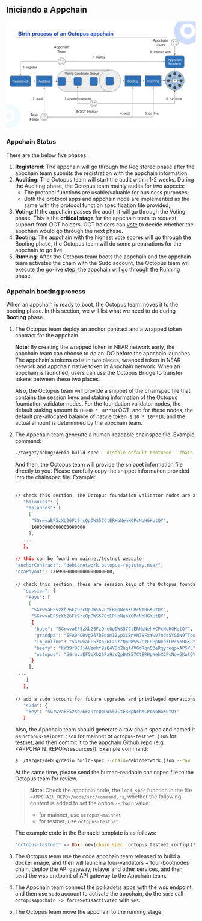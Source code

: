 ## Iniciando a Appchain

![Appchain_Pipeline](../images/guides/appchain_pipeline.png)

### Appchain Status

There are the below five phases:

1. **Registered**: The appchain will go through the Registered phase after the appchain team submits the registration with the appchain information.
2. **Auditing**: The Octopus team will start the audit within 1-2 weeks. During the Auditing phase, the Octopus team mainly audits for two aspects:
    * The protocol functions are usable/valuable for business purposes;
    * Both the protocol apps and appchain node are implemented as the same with the protocol function specification file provided;
3. **Voting**: If the appchain passes the audit, it will go through the Voting phase. This is the **critical stage** for the appchain team to request support from OCT holders. OCT holders can [vote](./voting-appchain.md) to decide whether the appchain would go through the next phase.
4. **Booting**: The appchain with the highest vote scores will go through the Booting phase, the Octopus team will do some preparations for the appchain to go live.
5. **Running**: After the Octopus team boots the appchain and the appchain team activates the chain with the Sudo account,  the Octopus team will execute the go-live step, the appchain will go through the Running phase.

### Appchain booting process

When an appchain is ready to boot, the Octopus team moves it to the booting phase. In this section, we will list what we need to do during **Booting** phase.

1. The Octopus team deploy an anchor contract and a wrapped token contract for the appchain.

    **Note**: By creating the wrapped token in NEAR network early, the appchain team can choose to do an IDO before the appchain launches. The appchain's tokens exist in two places, wrapped token in NEAR network and appchain native token in Appchain network. When an appchain is launched, users can use the Octopus Bridge to transfer tokens between these two places.

    Also, the Octopus team will provide a snippet of the chainspec file that contains the session keys and staking information of the Octopus foundation validator nodes. For the foundation validator nodes, the default staking amount is `10000 * 10**18` OCT, and for these nodes, the default pre-allocated balance of natvie token is `10 * 10**18`, and the actual amount is determined by the appchain team.

2. The Appchain team generate a human-readable chainspec file. Example command:

   ```bash
   ./target/debug/debio build-spec --disable-default-bootnode --chain dev > debionetwork.json
   ```

   And then, the Octopus team will provide the snippet information file directly to you. Please carefully copy the snippet information provided into the chainspec file. Example:

   ```bash
   
   // check this section, the Octopus foundation validator nodes are allocated a small balance to cover transaction fees (for example, 10 $DBIO)
      "balances": {
       "balances": [
        [
         "5GrwvaEF5zXb26Fz9rcQpDWS57CtERHpNehXCPcNoHGKutQY",
         10000000000000000000
        ],
      ...
      },
      
   // this can be found on mainnet/testnet website   
   "anchorContract": "debionetwork.octopus-registry.near", 
   "eraPayout": 13699000000000000000000,
   
   // check this section, these are session keys of the Octopus foundation validator nodes
      "session": {
       "keys": [
        [
         "5GrwvaEF5zXb26Fz9rcQpDWS57CtERHpNehXCPcNoHGKutQY", 
         "5GrwvaEF5zXb26Fz9rcQpDWS57CtERHpNehXCPcNoHGKutQY", 
         {
          "babe": "5GrwvaEF5zXb26Fz9rcQpDWS57CtERHpNehXCPcNoHGKutQY", 
          "grandpa": "5FA9nQDVg267DEd8m1ZypXLBnvN7SFxYwV7ndqSYGiN9TTpu", 
          "im_online": "5GrwvaEF5zXb26Fz9rcQpDWS57CtERHpNehXCPcNoHGKutQY", 
          "beefy": "KW39r9CJjAVzmkf9zQ4YDb2hqfAVGdRqn53eRqyruqpxAP5YL", 
          "octopus": "5GrwvaEF5zXb26Fz9rcQpDWS57CtERHpNehXCPcNoHGKutQY" 
         }
        ],
    ...
       ]
      },
   
   // add a sudo account for future upgrades and privileged operations.(Don’t forget to add some balance to this account as well.)
      "sudo": {
       "key": "5GrwvaEF5zXb26Fz9rcQpDWS57CtERHpNehXCPcNoHGKutQY"
      }
   ```

    Also, the Appchain team should generate a raw chain spec and named it as `octopus-mainnet.json` for mainnet or `octopus-testnet.json` for testnet, and then commit it to the appchain Github repo (e.g. <APPCHAIN_REPO>/resources/). Example command:

    ```bash
    $ ./target/debug/debio build-spec --chain=debionetwork.json --raw  > octopus-testnet.json
    ```

    At the same time, please send the human-readable chainspec file to the Octopus team for review. 
    
   > **Note**: Check the appchain node, the `load_spec` function in the file `<APPCHAIN_REPO>/node/src/command.rs`, whether the following content is added to set the option `--chain` value:
    > * for mainnet, use `octopus-mainnet`
    > * for testnet, use `octopus-testnet`

   The example code in the Barnacle template is as follows:
   
    ```Rust
    "octopus-testnet" => Box::new(chain_spec::octopus_testnet_config()?),
    ```    

3. The Octopus team use the code appchain team released to build a docker image, and then will launch a four-validators + four-bootnodes chain, deploy the API gateway, relayer and other services, and then send the wss endpoint of API gateway to the Appchain team.

4. The Appchain team connect the polkadotjs apps with the wss endpoint, and then use `sudo` account to activate the appchain, do the `sudo` call `octopusAppchain -> forceSetIsActivated` with `yes`.

5. The Octopus team move the appchain to the running stage.